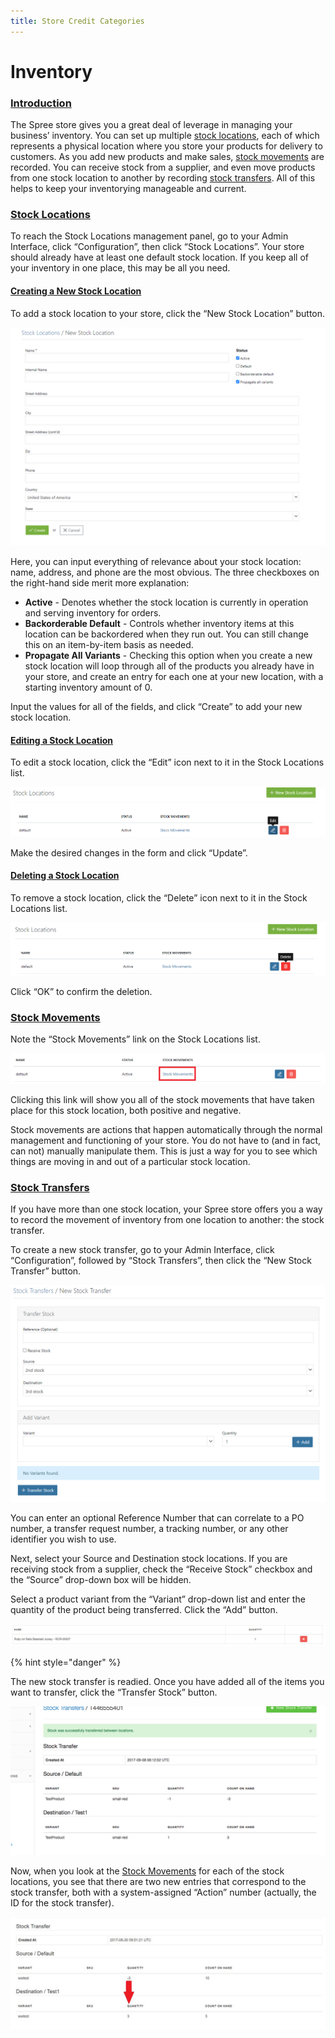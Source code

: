 ```yaml
---
title: Store Credit Categories
---
```


# Inventory

### [Introduction](inventory.md#introduction) <a id="introduction"></a>

The Spree store gives you a great deal of leverage in managing your business’ inventory. You can set up multiple [stock locations](inventory.md#stock-locations), each of which represents a physical location where you store your products for delivery to customers. As you add new products and make sales, [stock movements](inventory.md#stock-movements) are recorded. You can receive stock from a supplier, and even move products from one stock location to another by recording [stock transfers](inventory.md#stock-transfers). All of this helps to keep your inventorying manageable and current.

### [Stock Locations](inventory.md#stock-locations) <a id="stock-locations"></a>

To reach the Stock Locations management panel, go to your Admin Interface, click “Configuration”, then click “Stock Locations”. Your store should already have at least one default stock location. If you keep all of your inventory in one place, this may be all you need.

#### [Creating a New Stock Location](inventory.md#creating-a-new-stock-location) <a id="creating-a-new-stock-location"></a>

To add a stock location to your store, click the “New Stock Location” button.

![New Stock Location](../.gitbook/assets/image%20%288%29.png)

Here, you can input everything of relevance about your stock location: name, address, and phone are the most obvious. The three checkboxes on the right-hand side merit more explanation:

* **Active** - Denotes whether the stock location is currently in operation and serving inventory for orders.
* **Backorderable Default** - Controls whether inventory items at this location can be backordered when they run out. You can still change this on an item-by-item basis as needed.
* **Propagate All Variants** - Checking this option when you create a new stock location will loop through all of the products you already have in your store, and create an entry for each one at your new location, with a starting inventory amount of 0.

Input the values for all of the fields, and click “Create” to add your new stock location.

#### [Editing a Stock Location](inventory.md#editing-a-stock-location) <a id="editing-a-stock-location"></a>

To edit a stock location, click the “Edit” icon next to it in the Stock Locations list.

![Edit Stock Location Icon](../.gitbook/assets/image%20%2813%29.png)

Make the desired changes in the form and click “Update”.

#### [Deleting a Stock Location](inventory.md#deleting-a-stock-location) <a id="deleting-a-stock-location"></a>

To remove a stock location, click the “Delete” icon next to it in the Stock Locations list.

![Delete Stock Location Icon](../.gitbook/assets/image%20%2819%29.png)

Click “OK” to confirm the deletion.

### [Stock Movements](inventory.md#stock-movements) <a id="stock-movements"></a>

Note the “Stock Movements” link on the Stock Locations list.

![Stock Movements Link](../.gitbook/assets/image%20%2820%29.png)

Clicking this link will show you all of the stock movements that have taken place for this stock location, both positive and negative.

Stock movements are actions that happen automatically through the normal management and functioning of your store. You do not have to \(and in fact, can not\) manually manipulate them. This is just a way for you to see which things are moving in and out of a particular stock location.

### [Stock Transfers](inventory.md#stock-transfers) <a id="stock-transfers"></a>

If you have more than one stock location, your Spree store offers you a way to record the movement of inventory from one location to another: the stock transfer.

To create a new stock transfer, go to your Admin Interface, click “Configuration”, followed by “Stock Transfers”, then click the “New Stock Transfer” button.

![New Stock Transfer](../.gitbook/assets/image%20%286%29.png)

You can enter an optional Reference Number that can correlate to a PO number, a transfer request number, a tracking number, or any other identifier you wish to use.

Next, select your Source and Destination stock locations. If you are receiving stock from a supplier, check the “Receive Stock” checkbox and the “Source” drop-down box will be hidden.

Select a product variant from the “Variant” drop-down list and enter the quantity of the product being transferred. Click the “Add” button.

![Stock Transfer Readied](../.gitbook/assets/image%20%287%29.png)

{% hint style="danger" %}

The new stock transfer is readied. Once you have added all of the items you want to transfer, click the “Transfer Stock” button.

![Stock Transfer Complete](../.gitbook/assets/image%20%2812%29.png)

Now, when you look at the [Stock Movements](inventory.md#stock-movements) for each of the stock locations, you see that there are two new entries that correspond to the stock transfer, both with a system-assigned “Action” number \(actually, the ID for the stock transfer\).

![Resulting Stock Movements](../.gitbook/assets/image%20%2811%29.png)

